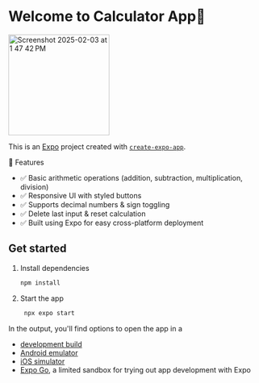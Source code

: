 # Welcome to Calculator App👋
<img width="200" alt="Screenshot 2025-02-03 at 1 47 42 PM" src="https://github.com/user-attachments/assets/4df86c7f-51b4-46fa-a573-afff3c564547" />


This is an [Expo](https://expo.dev) project created with [`create-expo-app`](https://www.npmjs.com/package/create-expo-app).

🚀 Features
- ✅ Basic arithmetic operations (addition, subtraction, multiplication, division)
- ✅ Responsive UI with styled buttons
- ✅ Supports decimal numbers & sign toggling
- ✅ Delete last input & reset calculation
- ✅ Built using Expo for easy cross-platform deployment
  
## Get started

1. Install dependencies

   ```bash
   npm install
   ```

2. Start the app

   ```bash
    npx expo start
   ```

In the output, you'll find options to open the app in a

- [development build](https://docs.expo.dev/develop/development-builds/introduction/)
- [Android emulator](https://docs.expo.dev/workflow/android-studio-emulator/)
- [iOS simulator](https://docs.expo.dev/workflow/ios-simulator/)
- [Expo Go](https://expo.dev/go), a limited sandbox for trying out app development with Expo
